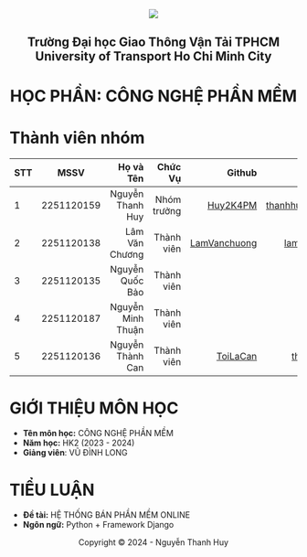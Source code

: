 <!-- Banner -->
<p align="center">
  <a href="https://ut.edu.vn/" title="Trường Đại học Giao Thông Vận Tải TPHCM" style="border: none;">
    <img src="https://i.imgur.com/2HHOsgr.png" alt=" ">
  </a>
</p>
<h2 align="center"><b> Trường Đại học Giao Thông Vận Tải TPHCM <br>  University of Transport Ho Chi Minh City</b></h2>
<h1 align="center"><b> HỌC PHẦN: CÔNG NGHỆ PHẦN MỀM</b></h1>

# Thành viên nhóm
| STT    | MSSV          | Họ và Tên              |Chức Vụ    | Github                                                  | Email                   |
| ------ |:-------------:| ----------------------:|----------:|--------------------------------------------------------:|-------------------------:
| 1      |  2251120159   |  Nguyễn Thanh Huy      |Nhóm trưởng| [Huy2K4PM](https://github.com/Huy2k4PM)                 | thanhhuypm77@gmail.com  |             
| 2      |  2251120138   |  Lâm Văn Chương        |Thành viên | [LamVanchuong](https://github.com/LamVanchuong)         |  lamvanrom@gmail.com    |
| 3      |  2251120135   |  Nguyễn Quốc Bảo       |Thành viên |                                                         |                         |
| 4      |  2251120187   |  Nguyễn Minh Thuận     |Thành viên |                                                         |                         |
| 5      |  2251120136   |  Nguyễn Thành Can      |Thành viên | [ToiLaCan](https://github.com/ToilaCan)                 | thanhcan@gmail.com      |

# GIỚI THIỆU MÔN HỌC
* **Tên môn học:**  CÔNG NGHỆ PHẦN MỀM
* **Năm học:** HK2 (2023 - 2024)
* **Giảng viên**: VŨ ĐÌNH LONG

# TIỂU LUẬN
* **Đề tài:** HỆ THỐNG BÁN PHẦN MỀM ONLINE
* **Ngôn ngữ:** Python + Framework Django
<!-- Footer -->
<p align='center'>Copyright © 2024 - Nguyễn Thanh Huy</p>
